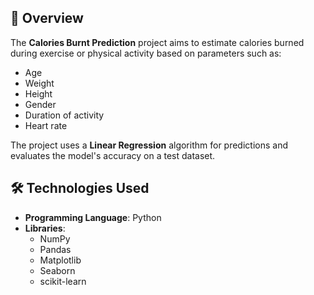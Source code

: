 ## 📖 Overview

The **Calories Burnt Prediction** project aims to estimate calories burned during exercise or physical activity based on parameters such as:
- Age
- Weight
- Height
- Gender
- Duration of activity
- Heart rate

The project uses a **Linear Regression** algorithm for predictions and evaluates the model's accuracy on a test dataset.

## 🛠 Technologies Used

- **Programming Language**: Python
- **Libraries**: 
  - NumPy
  - Pandas
  - Matplotlib
  - Seaborn
  - scikit-learn
